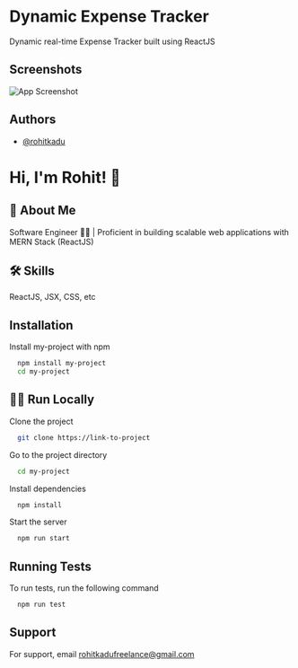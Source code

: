 
# Dynamic Expense Tracker

Dynamic real-time Expense Tracker built using ReactJS


## Screenshots

![App Screenshot](https://imgur.com/a/jEFkLcH)


## Authors

- [@rohitkadu](https://www.github.com/rohitkadu)


# Hi, I'm Rohit! 👋


## 🚀 About Me
Software Engineer 👨‍💻 | Proficient in building scalable web applications with MERN Stack (ReactJS)


## 🛠 Skills
ReactJS, JSX, CSS, etc


## Installation

Install my-project with npm

```bash
  npm install my-project
  cd my-project
```
    
## 👨‍💻 Run Locally

Clone the project

```bash
  git clone https://link-to-project
```

Go to the project directory

```bash
  cd my-project
```

Install dependencies

```bash
  npm install
```

Start the server

```bash
  npm run start
```


## Running Tests

To run tests, run the following command

```bash
  npm run test
```


## Support

For support, email rohitkadufreelance@gmail.com

